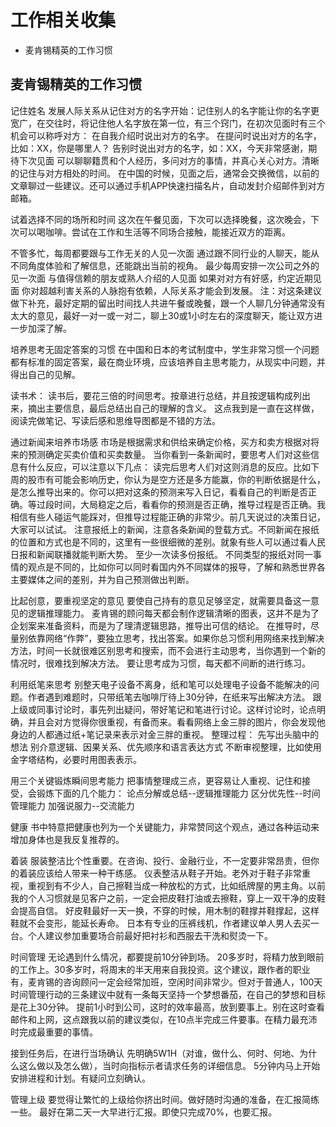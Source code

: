 # 工作相关收集

<!-- MarkdownTOC -->

- 麦肯锡精英的工作习惯

<!-- /MarkdownTOC -->


## 麦肯锡精英的工作习惯

记住姓名 发展人际关系从记住对方的名字开始：记住别人的名字能让你的名字更宽广，在交往时，将记住他人名字放在第一位，有三个窍门，在初次见面时有三个机会可以称呼对方： 在自我介绍时说出对方的名字。 在提问时说出对方的名字，比如：XX，你是哪里人？ 告别时说出对方的名字，如：XX，今天非常感谢，期待下次见面 可以聊聊籍贯和个人经历，多问对方的事情，并真心关心对方。清晰的记住与对方相处的时间。 在中国的时候，见面之后，通常会交换微信，以前的文章聊过一些建议。还可以通过手机APP快速扫描名片，自动发封介绍邮件到对方邮箱。

试着选择不同的场所和时间 这次在午餐见面，下次可以选择晚餐，这次晚会，下次可以喝咖啡。尝试在工作和生活等不同场合接触，能接近双方的距离。

不管多忙，每周都要跟与工作无关的人见一次面 通过跟不同行业的人聊天，能从不同角度体验和了解信息，还能跳出当前的视角。 最少每周安排一次公司之外的见一次面 与值得信赖的朋友或熟人介绍的人见面 如果对对方有好感，约定近期见面 你对超越利害关系的人脉抱有依赖，人际关系才能会到发展。 注：对这条建议做下补充，最好定期的留出时间找人共进午餐或晚餐，跟一个人聊几分钟通常没有太大的意见，最好一对一或一对二，聊上30或1小时左右的深度聊天，能让双方进一步加深了解。

培养思考无固定答案的习惯 在中国和日本的考试制度中，学生非常习惯一个问题都有标准的固定答案，最在商业环境，应该培养自主思考能力，从现实中问题，并得出自己的见解。

读书术： 读书后，要花三倍的时间思考。按章进行总结，并且按逻辑构成列出来，摘出主要信息，最后总结出自己的理解的含义。 这点我到是一直在这样做，阅读完做笔记、写读后感和思维导图都是不错的方法。

通过新闻来培养市场感 市场是根据需求和供给来确定价格，买方和卖方根据对将来的预测确定买卖价值和买卖数量。 当你看到一条新闻时，要思考人们对这些信息有什么反应，可以注意以下几点： 读完后思考人们对这则消息的反应。比如下周的股市有可能会影响历史，你认为是空方还是多方能赢，你的判断依据是什么，是怎么推导出来的。你可以把对这条的预测来写入日记，看看自己的判断是否正确。等过段时间，大局稳定之后，看看你的预测是否正确，推导过程是否正确。我相信有些人碰运气能踩对，但推导过程能正确的非常少。前几天说过的决策日记，大家可以试试。 注意报纸上的新闻，注意各条新闻的登载方式。不同新闻在报纸的位置和方式也是不同的，这里有一些很细微的差别。就象有些人可以通过看人民日报和新闻联播就能判断大势。 至少一次读多份报纸。 不同类型的报纸对同一事情的观点是不同的，比如你可以同时看国内外不同媒体的报导，了解和熟悉世界各主要媒体之间的差别，并为自己预测做出判断。

比起创意，要重视坚定的意见 要使自己持有的意见足够坚定，就需要具备这一意见的逻辑推理能力。 麦肯锡的顾问每天都会制作逻辑清晰的图表，这并不是为了企划案来准备资料，而是为了理清逻辑思路，推导出可信的结论。 在推导时，尽量别依靠网络“作弊”，要独立思考，找出答案。如果你总习惯利用网络来找到解决方法，时间一长就很难区别思考和搜索，而不会进行主动思考，当你遇到一个新的情况时，很难找到解决方法。 要让思考成为习惯，每天都不间断的进行练习。

利用纸笔来思考 别整天电子设备不离身，纸和笔可以处理电子设备不能解决的问题。作者遇到难题时，只带纸笔去咖啡厅待上30分钟，在纸来写出解决方法。 跟上级或同事讨论时，事先列出疑问，带好笔记和笔进行讨论。这样讨论时，论点明确，并且会对方觉得你很重视，有备而来。看看网络上金三胖的图片，你会发现他身边的人都通过纸+笔记录来表示对金三胖的重视。 整理过程： 先写出头脑中的想法 别介意逻辑、因果关系、优先顺序和语言表达方式 不断审视整理，比如使用金字塔结构，必要时用图表表示。

用三个关键锻炼瞬间思考能力 把事情整理成三点，更容易让人重视、记住和接受，会锻炼下面的几个能力： 论点分解或总结--逻辑推理能力 区分优先性--时间管理能力 加强说服力--交流能力

健康 书中特意把健康也列为一个关键能力，非常赞同这个观点，通过各种运动来增加身体也是我反复推荐的。

着装 服装整洁比个性重要。在咨询、投行、金融行业，不一定要非常昂贵，但你的着装应该给人带来一种干练感。 仪表整洁从鞋子开始。老外对于鞋子非常重视，重视到有不少人，自己擦鞋当成一种放松的方式，比如纸牌屋的男主角。以前我的个人习惯就是见客户之前，一定会把皮鞋打油或去擦鞋，穿上一双干净的皮鞋会提高自信。 好皮鞋最好一天一换，不穿的时候，用木制的鞋撑并鞋撑起，这样鞋就不会变形，能延长寿命。 日本有专业的压裤线机，作者建议单人男人去买一台。个人建议参加重要场合前最好把衬衫和西服去干洗和熨烫一下。

时间管理 无论遇到什么情况，都要提前10分钟到场。 20多岁时，将精力放到眼前的工作上。30多岁时，将周末的半天用来自我投资。这个建议，跟作者的职业有，麦肯锡的咨询顾问一定会经常加班，空闲时间非常少。但对于普通人，100天时间管理行动的三条建议中就有一条每天坚持一个梦想番茄，在自己的梦想和目标是花上30分钟。 提前1小时到公司，这时的效率最高，放到要事上。别在这时查看邮件和上网，这点跟我以前的建议类似，在10点半完成三件要事。在精力最充沛时完成最重要的事情。

接到任务后，在进行当场确认 先明确5W1H（对谁，做什么、何时、何地、为什么这么做以及怎么做），当时向指标示者请求任务的详细信息。 5分钟内马上开始安排进程和计划。有疑问立刻确认。

管理上级 要觉得让繁忙的上级给你挤出时间。做好随时沟通的准备，在汇报简练一些。 最好在第二天一大早进行汇报。即使只完成70%，也要汇报。

